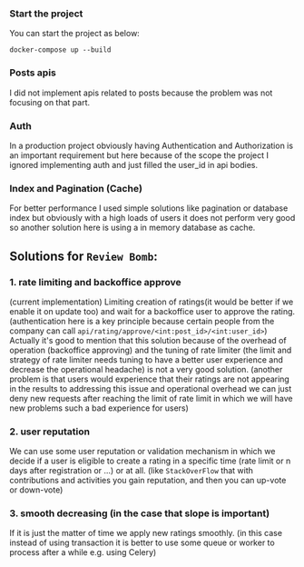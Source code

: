 ### Start the project

You can start the project as below:

```
docker-compose up --build
```

### Posts apis

I did not implement apis related to posts because the problem was not focusing on that part.

### Auth

In a production project obviously having Authentication and Authorization is an important requirement but here because
of the scope the project I ignored implementing auth and just filled the user_id in api bodies.

### Index and Pagination (Cache)

For better performance I used simple solutions like pagination or database index but obviously with a high loads of
users it does not perform very good so another solution here is using a in memory database as cache.

## Solutions for `Review Bomb`:

### 1. rate limiting and backoffice approve

(current implementation)
Limiting creation of ratings(it would be better if we enable it on update too) and wait for a backoffice user to approve
the rating. (authentication here is a key principle because certain people from the company can
call `api/rating/approve/<int:post_id>/<int:user_id>`)
Actually it's good to mention that this solution because of the overhead of operation (backoffice approving) and the
tuning of rate limiter (the limit and strategy of rate limiter needs tuning to have a better user experience and
decrease the operational headache) is not a very good solution. (another problem is that users would experience that
their ratings are not appearing in the results to addressing this issue and operational overhead we can just deny new
requests after reaching the limit of rate limit in which we will have new problems such a bad experience for users)

### 2. user reputation

We can use some user reputation or validation mechanism in which we decide if a user is eligible to create a rating in a
specific time (rate limit or n days after registration or ...) or at all. (like `StackOverFlow` that with contributions
and activities you gain reputation, and then you can up-vote or down-vote)

### 3. smooth decreasing (in the case that slope is important)

If it is just the matter of time we apply new ratings smoothly. (in this case instead of using transaction it is better
to use some queue or worker to process after a while e.g. using Celery)